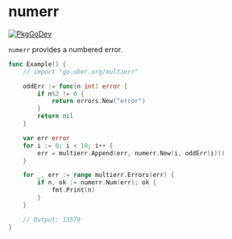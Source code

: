 # numerr

[![PkgGoDev](https://pkg.go.dev/badge/github.com/tenntenn/numerr)](https://pkg.go.dev/github.com/tenntenn/numerr)

`numerr` provides a numbered error.

```go
func Example() {
	// import "go.uber.org/multierr"

	oddErr := func(n int) error {
		if n%2 != 0 {
			return errors.New("error")
		}
		return nil
	}

	var err error
	for i := 0; i < 10; i++ {
		err = multierr.Append(err, numerr.New(i, oddErr(i)))
	}

	for _, err := range multierr.Errors(err) {
		if n, ok := numerr.Num(err); ok {
			fmt.Print(n)
		}
	}

	// Output: 13579
}
```
